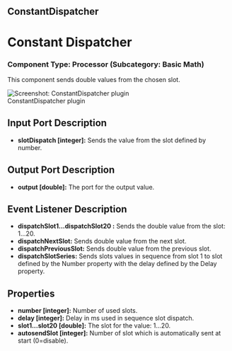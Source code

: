 ##

## ConstantDispatcher

# Constant Dispatcher

### Component Type: Processor (Subcategory: Basic Math)

This component sends double values from the chosen slot.

![Screenshot: ConstantDispatcher plugin](./img/ConstantDispatcher.jpg "Screenshot:
        ConstantDispatcher plugin")  
ConstantDispatcher plugin

## Input Port Description

- **slotDispatch \[integer\]:** Sends the value from the slot defined by number.

## Output Port Description

- **output \[double\]:** The port for the output value.

## Event Listener Description

- **dispatchSlot1...dispatchSlot20 :** Sends the double value from the slot: 1...20.
- **dispatchNextSlot:** Sends double value from the next slot.
- **dispatchPreviousSlot:** Sends double value from the previous slot.
- **dispatchSlotSeries:** Sends slots values in sequence from slot 1 to slot defined by the Number property with the delay defined by the Delay property.

## Properties

- **number \[integer\]:** Number of used slots.
- **delay \[integer\]:** Delay in ms used in sequence slot dispatch.
- **slot1...slot20 \[double\]:** The slot for the value: 1...20.
- **autosendSlot \[integer\]:** Number of slot which is automatically sent at start (0=disable).
